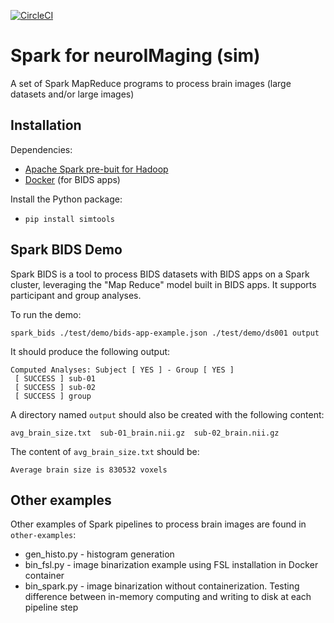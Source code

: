 [![CircleCI](https://circleci.com/gh/big-data-lab-team/sim/tree/master.svg?style=svg)](https://circleci.com/gh/big-data-lab-team/sim/tree/master)

# Spark for neuroIMaging (sim)

A set of Spark MapReduce programs to process brain images (large datasets and/or large images)

## Installation

Dependencies:
* [Apache Spark pre-buit for Hadoop](http://spark.apache.org/downloads.html)
* [Docker](http://www.docker.com) (for BIDS apps)

Install the Python package:
* `pip install simtools`

## Spark BIDS Demo

Spark BIDS is a tool to process BIDS datasets with BIDS apps on a
Spark cluster, leveraging the "Map Reduce" model built in BIDS
apps. It supports participant and group analyses.

To run the demo:
```
spark_bids ./test/demo/bids-app-example.json ./test/demo/ds001 output
```

It should produce the following output:
```
Computed Analyses: Subject [ YES ] - Group [ YES ]
 [ SUCCESS ] sub-01
 [ SUCCESS ] sub-02
 [ SUCCESS ] group
```

A directory named `output` should also be created with the following content:
```
avg_brain_size.txt  sub-01_brain.nii.gz  sub-02_brain.nii.gz
```

The content of `avg_brain_size.txt` should be:
```
Average brain size is 830532 voxels
```

## Other examples

Other examples of Spark pipelines to process brain images are found in `other-examples`:
   - gen_histo.py  - histogram generation
   - bin_fsl.py - image binarization example using FSL installation in Docker container
   - bin_spark.py - image binarization without containerization. Testing difference between in-memory computing and writing to disk at each pipeline step  

